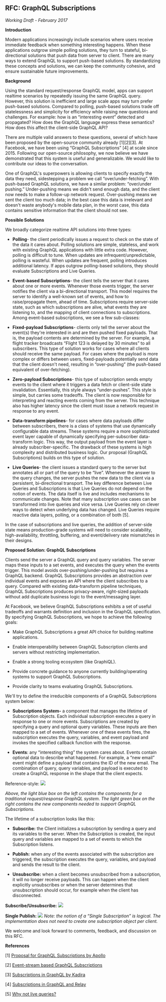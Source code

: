 RFC: GraphQL Subscriptions
-------

*Working Draft - February 2017*

**Introduction**

Modern applications increasingly include scenarios where users receive immediate feedback when something interesting happens. When these applications outgrow simple polling solutions, they turn to stateful, bi-directional solutions that push data from server to client. There are many ways to extend GraphQL to support push-based solutions. By standardizing these concepts and solutions, we can keep the community cohesive, and ensure sustainable future improvements.

**Background**

Using the standard request/response GraphQL model, apps can support realtime scenarios by repeatedly issuing the same GraphQL query. However, this solution is inefficient and large scale apps may turn prefer push-based solutions. Compared to polling, push-based solutions trade off statelessness and simplicity for efficiency while raising new questions and challenges. For example: how is an “interesting event” detected and propagated? How does the GraphQL language express these semantics? How does this affect the client-side GraphQL API?

There are multiple valid answers to these questions, several of which have been proposed by the open-source community already [1][2][3]. At Facebook, we have been using “GraphQL Subscriptions” [4] at scale since 2015. Following our open-source philosophy, we now believe we have demonstrated that this system is useful and generalizable. We would like to contribute our ideas to the conversation.

One of GraphQL's superpowers is allowing clients to specify exactly the data they need, sidestepping a problem we call “over/under-fetching”. With push-based GraphQL solutions, we have a similar problem: “over/under pushing.” Under-pushing means we didn't send enough data, and the client now needs to make a follow-up network request. Over-pushing means we sent the client too much data; in the best case this data is irrelevant and doesn't waste anybody's mobile data plan, in the worst case, this data contains sensitive information that the client should not see.

**Possible Solutions**

We broadly categorize realtime API solutions into three types:

 * **Polling**- the client periodically issues a request to check on the state of the data it cares about. Polling solutions are simple, stateless, and work with existing GraphQL applications with little extra code. However, polling is difficult to tune. When updates are infrequent/unpredictable, polling is wasteful. When updates are frequent, polling introduces additional latency. If apps outgrow polling-based solutions, they should evaluate Subscriptions and Live Queries.

 * **Event-based Subscriptions**- the client tells the server that it cares about one or more events. Whenever those events trigger, the server notifies the client via a bi-directional transport. This model requires the server to identify a well-known set of events, and how to raise/propagate them, ahead of time. Subscriptions require server-side state, such as which subscriptions are alive, what events they are listening to, and the mapping of client connections to subscriptions. Among event-based subscriptions, we see a few sub-classes:

  * **Fixed-payload Subscriptions**- clients only tell the server about the event(s) they're interested in and are then pushed fixed payloads. That is, the payload contents are determined by the server. For example, a flight tracker broadcasts “Flight 123 is delayed by 30 minutes” to all subscribers. This type of solution works for cases where all clients should receive the same payload. For cases where the payload is more complex or differs between users, fixed-payloads potentially send data that the client doesn't need, resulting in “over-pushing” (the push-based equivalent of over-fetching).

  * **Zero-payload Subscriptions**- this type of subscription sends empty events to the client where it triggers a data fetch or client-side state invalidation. Essentially, this style always “under-pushes”. This style is simple, but carries some tradeoffs. The client is now responsible for interpreting and reacting events coming from the server. This technique also has higher latency since the client must issue a network request in response to any event.

  * **Data-transform pipelines**- for cases where data payloads differ between subscribers, there is a class of systems that use dynamically configurable data streams. These systems require a more sophisticated event layer capable of dynamically specifying per-subscriber data-transform logic. This way, the output payload from the event layer is already subscriber-specific. The drawback of these systems is high complexity and distributed business logic. Our proposal (GraphQL Subscriptions) builds on this type of solution.

 * **Live Queries**- the client issues a standard query to the server but annotates all or part of the query to be “live”. Whenever the answer to the query changes, the server pushes the new data to the client via a persistent, bi-directional transport. The key difference between Live Queries and Subscriptions is that Live Queries do not depend on the notion of events. The data itself is live and includes mechanisms to communicate changes. Note that many subscription use cases can be transformed into live queries and vice versa. Live Queries rely on clever ways to detect when underlying data has changed. Live Queries require reactive data layers, polling, or a combination of both [5].

In the case of subscriptions and live queries, the addition of server-side state means production-grade systems will need to consider scalability, high-availability, throttling, buffering, and event/delivery rate mismatches in their designs.

**Proposed Solution: GraphQL Subscriptions**

Clients send the server a GraphQL query and query variables. The server maps these inputs to a set events, and executes the query when the events trigger. This model avoids over-pushing/under-pushing but requires a GraphQL backend. GraphQL Subscriptions provides an abstraction over individual events and exposes an API where the client subscribes to a query. Compared with existing data-transform pipeline techniques, GraphQL Subscriptions produces privacy-aware, right-sized payloads without add duplicate business logic to the event/messaging layer.

At Facebook, we believe GraphQL Subscriptions exhibits a set of useful tradeoffs and warrants definition and inclusion in the GraphQL specification. By specifying GraphQL Subscriptions, we hope to achieve the following goals:

* Make GraphQL Subscriptions a great API choice for building realtime applications.

* Enable interoperability between GraphQL Subscription clients and servers without restricting implementation.

* Enable a strong tooling ecosystem (like GraphiQL).

* Provide concrete guidance to anyone currently building/operating systems to support GraphQL Subscriptions.

* Provide clarity to teams evaluating GraphQL Subscriptions.

We'll try to define the irreducible components of a GraphQL Subscriptions system below:

* **Subscriptions System-** a component that manages the lifetime of Subscription objects. Each individual subscription executes a query in response to one or more events. Subscriptions are created by specifying a query and optional query variables. These inputs are then mapped to a set of events. Whenever one of these events fires, the subscription executes the query, variables, and event payload and invokes the specified callback function with the response.

* **Events**: any “interesting thing” the system cares about. Events contain optional data to describe what happened. For example, a “new email” event might define a payload that contains the ID of the new email. The combination of query, query variables, and payload is executed to create a GraphQL response in the shape that the client expects.

Reference-style:
![](subscriptions_01.png)

*Above, the light blue box on the left contains the components for a traditional request/response GraphQL system. The light green box on the right contains the new components needed to support GraphQL Subscriptions.*

The lifetime of a subscription looks like this:

* **Subscribe:** the Client initializes a subscription by sending a query and its variables to the server.  When the Subscription is created, the input query and variables are mapped to a set of events to which the Subscription listens.

* **Publish:** when any of the events associated with the subscription are triggered, the subscription executes the query, variables, and payload and sends the result to the client.

* **Unsubscribe:** when a client becomes unsubscribed from a subscription, it will no longer receive payloads. This can happen when the client explicitly unsubscribes or when the server determines that unsubscription should occur, for example when the client has disconnected.

**Subscribe/Unsubscribe:**
![](subscriptions_02.png)

**Single Publish:**
![](subscriptions_03.png)
*Note: the notion of a “Single Subscription” is logical. The implementation does not need to create one subscription object per client.*

We welcome and look forward to comments, feedback, and discussion on this RFC.

**References**

[1] [Proposal for GraphQL Subscriptions by Apollo](https://dev-blog.apollodata.com/a-proposal-for-graphql-subscriptions-1d89b1934c18)

[2] [Event-stream based GraphQL Subscriptions](https://gist.github.com/OlegIlyenko/a5a9ab1b000ba0b5b1ad)

[3] [Subscriptions in GraphQL by Kadira](https://kadira.io/blog/graphql/subscriptions-in-graphql)

[4] [Subscriptions in GraphQL and Relay](http://graphql.org/blog/subscriptions-in-graphql-and-relay/)

[5] [Why not live queries?](http://graphql.org/blog/subscriptions-in-graphql-and-relay/#why-not-live-queries)
